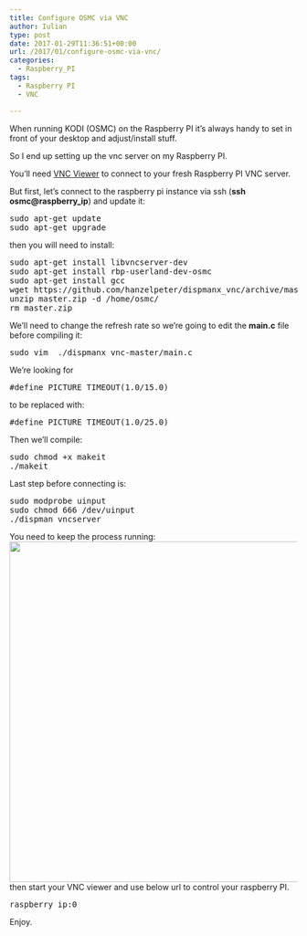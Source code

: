 ```yaml
---
title: Configure OSMC via VNC
author: Iulian
type: post
date: 2017-01-29T11:36:51+00:00
url: /2017/01/configure-osmc-via-vnc/
categories:
  - Raspberry_PI
tags:
  - Raspberry PI
  - VNC

---
```

When running KODI (OSMC) on the Raspberry PI it&#8217;s always handy to set in front of your desktop and adjust/install stuff.
  
So I end up setting up the vnc server on my Raspberry PI.

You&#8217;ll need [VNC Viewer][1] to connect to your fresh Raspberry PI VNC server.

But first, let&#8217;s connect to the raspberry pi instance via ssh (**ssh osmc@raspberry_ip**) and update it:

<pre class="lang:sh decode:true">sudo apt-get update
sudo apt-get upgrade</pre>

then you will need to install:

<pre class="lang:sh decode:true">sudo apt-get install libvncserver-dev
sudo apt-get install rbp-userland-dev-osmc
sudo apt-get install gcc
wget https://github.com/hanzelpeter/dispmanx_vnc/archive/master.zip
unzip master.zip -d /home/osmc/
rm master.zip</pre>

We&#8217;ll need to change the refresh rate so we&#8217;re going to edit the **main.c** file before compiling it:

<pre class="lang:sh decode:true ">sudo vim  ./dispmanx_vnc-master/main.c</pre>

We&#8217;re looking for

<pre class="lang:c decode:true ">#define PICTURE_TIMEOUT(1.0/15.0)</pre>

to be replaced with:

<pre class="lang:c decode:true">#define PICTURE_TIMEOUT(1.0/25.0)</pre>

Then we&#8217;ll compile:

<pre class="lang:sh decode:true ">sudo chmod +x makeit
./makeit</pre>

Last step before connecting is:

<pre class="lang:c decode:true ">sudo modprobe uinput
sudo chmod 666 /dev/uinput
./dispman_vncserver</pre>

You need to keep the process running:<a href="https://www.iuliantabara.com/2017/01/configure-osmc-via-vnc/screen-shot-2017-01-29-at-13-31-31/" rel="attachment wp-att-1202"><img class="aligncenter size-full wp-image-1202" src="https://www.iuliantabara.com/wp-content/uploads/2017/01/Screen-Shot-2017-01-29-at-13.31.31.png" alt="" width="752" height="597" srcset="https://www.iuliantabara.com/wp-content/uploads/2017/01/Screen-Shot-2017-01-29-at-13.31.31.png 752w, https://www.iuliantabara.com/wp-content/uploads/2017/01/Screen-Shot-2017-01-29-at-13.31.31-300x238.png 300w, https://www.iuliantabara.com/wp-content/uploads/2017/01/Screen-Shot-2017-01-29-at-13.31.31-378x300.png 378w" sizes="(max-width: 752px) 100vw, 752px" /></a>then start your VNC viewer and use below url to control your raspberry PI.

<pre class="lang:sh decode:true">raspberry_ip:0</pre>

Enjoy.

 [1]: http://www.tightvnc.com/download.php